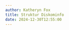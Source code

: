 ```yaml
---
author: Katheryn Fox
title: Struktur Diskominfo
date: 2024-12-30T12:55:00
---
```

<script>
const strukturDiskominfo = [
    {
        icon: '/icon/struktur-organisasi.png',
        title: 'Struktur Organisasi',
        type: 'modal',
        link: '/images/struktur-organisasi.png'
    },
    {
        icon: '/icon/tugas-dan-fungsi.png', 
        title: 'Tugas dan Fungsi',
        type: 'link',
        link: '/ms-struktur-diskominfo/tugas-dan-fungsi'
    },
    {
        icon: '/icon/visi-dan-misi.png',
        title: 'Visi dan Misi',
        type: 'link', 
        link: '/ms-struktur-diskominfo/visi-dan-misi'
    },
    {
        icon: '/icon/kedudukan-dan-alamat.png',
        title: 'Kedudukan dan Alamat',
        type: 'link',
        link: '/ms-struktur-diskominfo/kedudukan-dan-alamat'
    },
    {
        icon: '/icon/ruang-lingkup.png',
        title: 'Ruang Lingkup',
        type: 'modal',
        link: '/images/ruang-lingkup.png'
    },
    {
        icon: '/icon/unit-kerja.png',
        title: 'Unit Kerja',
        type: 'link',
        link: '/ms-struktur-diskominfo/unit-kerja'
    }
];

function renderSections() {
    const container = document.querySelector('.container-menu');
    strukturDiskominfo.forEach(section => {
        const div = document.createElement('div');
        div.className = 'flex flex-col items-center menu-container';
        
        const content = section.type === 'modal' 
            ? `<div onclick="openImgModal('${section.link}')" class="bg-customGreen rounded-xl p-2 menu-item transition-all duration-300 cursor-pointer" 
                style="z-index: 5; width: 100px; height: 100px; overflow: hidden; opacity: 0.8; display: flex; justify-content: center; align-items: center;">
                <img src="${section.icon}" alt="${section.title}" class="h-4/5 max-h-full w-auto object-contain">
               </div>`
            : `<a href="${section.link}" class="bg-customGreen rounded-xl p-2 menu-item transition-all duration-300 cursor-pointer" 
                style="z-index: 5; width: 100px; height: 100px; overflow: hidden; opacity: 0.8; display: flex; justify-content: center; align-items: center;">
                <img src="${section.icon}" alt="${section.title}" class="h-4/5 max-h-full w-auto object-contain">
               </a>`;
               
        div.innerHTML = `
            ${content}
            <p class="text-base text-black text-center w-full mt-2">${section.title}</p>
        `;
        
        container.appendChild(div);
    });
}

document.addEventListener('DOMContentLoaded', renderSections);
</script>

<style>
.menu-container:hover .menu-item {
    transform: scale(1.1);
    opacity: 1;
    box-shadow: 0 4px 8px rgba(0,0,0,0.2);
}

.menu-container:hover .menu-title {
    font-weight: bold;
    color: #2F855A;
}
</style>

<div class="container container-menu px-4 gap-1 mx-0 grid grid-cols-2 md:grid-cols-3">
</div>